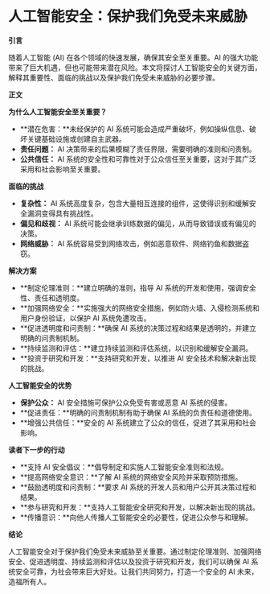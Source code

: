 # 人工智能安全：保护我们免受未来威胁

**引言**

随着人工智能 (AI) 在各个领域的快速发展，确保其安全至关重要。AI 的强大功能带来了巨大机遇，但也可能带来潜在风险。本文将探讨人工智能安全的关键方面，解释其重要性、面临的挑战以及保护我们免受未来威胁的必要步骤。

**正文**

**为什么人工智能安全至关重要？**

* **潜在危害：**未经保护的 AI 系统可能会造成严重破坏，例如操纵信息、破坏关键基础设施或创建自主武器。
* **责任问题：** AI 决策带来的后果模糊了责任界限，需要明确的准则和问责制。
* **公共信任：** AI 系统的安全性和可靠性对于公众信任至关重要，这对于其广泛采用和社会影响至关重要。

**面临的挑战**

* **复杂性：** AI 系统高度复杂，包含大量相互连接的组件，这使得识别和缓解安全漏洞变得具有挑战性。
* **偏见和歧视：** AI 系统可能会继承训练数据的偏见，从而导致错误或有偏见的决策。
* **网络威胁：** AI 系统容易受到网络攻击，例如恶意软件、网络钓鱼和数据盗窃。

**解决方案**

* **制定伦理准则：**建立明确的准则，指导 AI 系统的开发和使用，强调安全性、责任和透明度。
* **加强网络安全：**实施强大的网络安全措施，例如防火墙、入侵检测系统和用户身份验证，以保护 AI 系统免遭攻击。
* **促进透明度和问责制：**确保 AI 系统的决策过程和结果是透明的，并建立明确的问责制机制。
* **持续监测和评估：**建立持续监测和评估系统，以识别和缓解安全漏洞。
* **投资于研究和开发：**支持研究和开发，以推进 AI 安全技术和解决新出现的挑战。

**人工智能安全的优势**

* **保护公众：** AI 安全措施可保护公众免受有害或恶意 AI 系统的侵害。
* **促进责任：**明确的问责制机制有助于确保 AI 系统的负责任和道德使用。
* **增强公共信任：**安全的 AI 系统建立了公众的信任，促进了其采用和社会影响。

**读者下一步的行动**

* **支持 AI 安全倡议：**倡导制定和实施人工智能安全准则和法规。
* **提高网络安全意识：**了解 AI 系统的网络安全风险并采取预防措施。
* **鼓励透明度和问责制：**要求 AI 系统的开发人员和用户公开其决策过程和结果。
* **参与研究和开发：**支持人工智能安全研究和开发，以解决新出现的挑战。
* **传播意识：**向他人传播人工智能安全的必要性，促进公众参与和理解。

**结论**

人工智能安全对于保护我们免受未来威胁至关重要。通过制定伦理准则、加强网络安全、促进透明度、持续监测和评估以及投资于研究和开发，我们可以确保 AI 系统安全可靠，为社会带来巨大好处。让我们共同努力，打造一个安全的 AI 未来，造福所有人。
